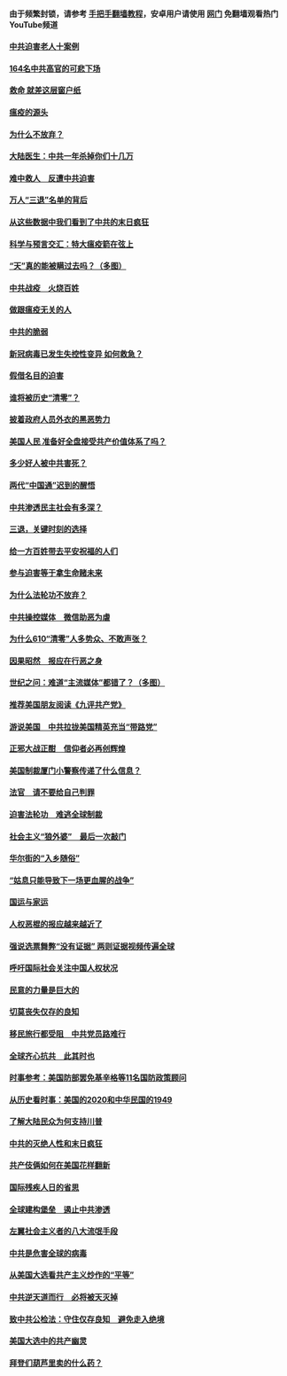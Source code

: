 #### 由于频繁封锁，请参考 [手把手翻墙教程](https://github.com/gfw-breaker/guides/wiki/)，安卓用户请使用 [网门](https://github.com/gfw-breaker/nogfw/blob/master/dl.md?t=01240900) 免翻墙观看热门YouTube频道 

#### [中共迫害老人十案例](../pages/251/418831.md?t=01240900) 

#### [164名中共高官的可悲下场](../pages/251/418676.md?t=01240900) 

#### [救命 就差这层窗户纸](../pages/251/418706.md?t=01240900) 

#### [瘟疫的源头](../pages/251/418661.md?t=01240900) 

#### [为什么不放弃？](../pages/251/418691.md?t=01240900) 

#### [大陆医生：中共一年杀掉你们十几万](../pages/251/418670.md?t=01240900) 

#### [难中救人　反遭中共迫害](../pages/251/418414.md?t=01240900) 

#### [万人“三退”名单的背后](../pages/251/418505.md?t=01240900) 

#### [从这些数据中我们看到了中共的末日疯狂](../pages/251/418420.md?t=01240900) 

#### [科学与预言交汇：特大瘟疫箭在弦上](../pages/251/418266.md?t=01240900) 

#### [“天”真的能被瞒过去吗？（多图）](../pages/251/418308.md?t=01240900) 

#### [中共战疫　火烧百姓](../pages/251/418220.md?t=01240900) 

#### [做跟瘟疫无关的人](../pages/251/418171.md?t=01240900) 

#### [中共的脆弱](../pages/251/418196.md?t=01240900) 

#### [新冠病毒已发生失控性变异 如何救急？](../pages/251/418032.md?t=01240900) 

#### [假借名目的迫害](../pages/251/418055.md?t=01240900) 

#### [谁将被历史“清零”？](../pages/251/417485.md?t=01240900) 

#### [披着政府人员外衣的黑恶势力](../pages/251/417442.md?t=01240900) 

#### [美国人民 准备好全盘接受共产价值体系了吗？](../pages/251/417491.md?t=01240900) 

#### [多少好人被中共害死？](../pages/251/417144.md?t=01240900) 

#### [两代“中国通”迟到的醒悟](../pages/251/417064.md?t=01240900) 

#### [中共渗透民主社会有多深？](../pages/251/417063.md?t=01240900) 

#### [三退，关键时刻的选择](../pages/251/416969.md?t=01240900) 

#### [给一方百姓带去平安祝福的人们](../pages/251/416941.md?t=01240900) 

#### [参与迫害等于拿生命赌未来](../pages/251/416856.md?t=01240900) 

#### [为什么法轮功不放弃？](../pages/251/416864.md?t=01240900) 

#### [中共操控媒体　微信助恶为虐](../pages/251/416724.md?t=01240900) 

#### [为什么610“清零”人多势众、不敢声张？](../pages/251/416632.md?t=01240900) 

#### [因果昭然　报应在行恶之身](../pages/251/416582.md?t=01240900) 

#### [世纪之问：难道“主流媒体”都错了？（多图）](../pages/251/416571.md?t=01240900) 

#### [推荐美国朋友阅读《九评共产党》](../pages/251/416510.md?t=01240900) 

#### [游说美国　中共拉拢美国精英充当“带路党”](../pages/251/416529.md?t=01240900) 

#### [正邪大战正酣　信仰者必再创辉煌](../pages/251/416433.md?t=01240900) 

#### [美国制裁厦门小警察传递了什么信息？](../pages/251/416432.md?t=01240900) 

#### [法官　请不要给自己判罪](../pages/251/416379.md?t=01240900) 

#### [迫害法轮功　难逃全球制裁](../pages/251/416380.md?t=01240900) 

#### [社会主义“狼外婆”　最后一次敲门](../pages/251/416394.md?t=01240900) 

#### [华尔街的“入乡随俗”](../pages/251/416395.md?t=01240900) 

#### [“姑息只能导致下一场更血腥的战争”](../pages/251/416223.md?t=01240900) 

#### [国运与家运](../pages/251/416224.md?t=01240900) 

#### [人权恶棍的报应越来越近了](../pages/251/416276.md?t=01240900) 

#### [强说选票舞弊“没有证据” 两则证据视频传遍全球](../pages/251/416227.md?t=01240900) 

#### [呼吁国际社会关注中国人权状况](../pages/251/416135.md?t=01240900) 

#### [民意的力量是巨大的](../pages/251/416222.md?t=01240900) 

#### [切莫丧失仅存的良知](../pages/251/416134.md?t=01240900) 

#### [移民旅行都受阻　中共党员路难行](../pages/251/416033.md?t=01240900) 

#### [全球齐心抗共　此其时也](../pages/251/415989.md?t=01240900) 

#### [时事参考：美国防部罢免基辛格等11名国防政策顾问](../pages/251/415970.md?t=01240900) 

#### [从历史看时事：美国的2020和中华民国的1949](../pages/251/415949.md?t=01240900) 

#### [了解大陆民众为何支持川普](../pages/251/415950.md?t=01240900) 

#### [中共的灭绝人性和末日疯狂](../pages/251/415944.md?t=01240900) 

#### [共产伎俩如何在美国花样翻新](../pages/251/415908.md?t=01240900) 

#### [国际残疾人日的省思](../pages/251/415849.md?t=01240900) 

#### [全球建构堡垒　遏止中共渗透](../pages/251/415850.md?t=01240900) 

#### [左翼社会主义者的八大流氓手段](../pages/251/415802.md?t=01240900) 

#### [中共是危害全球的病毒](../pages/251/415569.md?t=01240900) 

#### [从美国大选看共产主义炒作的“平等”](../pages/251/415654.md?t=01240900) 

#### [中共逆天道而行　必将被天灭掉](../pages/251/415626.md?t=01240900) 

#### [致中共公检法：守住仅存良知　避免走入绝境](../pages/251/415627.md?t=01240900) 

#### [美国大选中的共产幽灵](../pages/251/415618.md?t=01240900) 

#### [拜登们葫芦里卖的什么药？](../pages/251/415531.md?t=01240900) 


